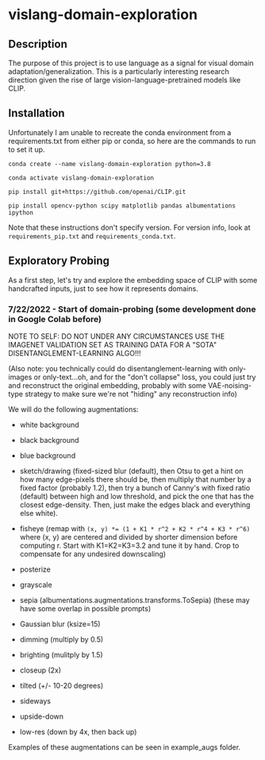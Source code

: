 # vislang-domain-exploration

## Description

The purpose of this project is to use language as a signal for visual domain adaptation/generalization. This is a particularly interesting research direction given the rise of large vision-language-pretrained models like CLIP.

## Installation

Unfortunately I am unable to recreate the conda environment from a requirements.txt from either pip or conda, so here are the commands to run to set it up. 


`conda create --name vislang-domain-exploration python=3.8`

`conda activate vislang-domain-exploration`

`pip install git+https://github.com/openai/CLIP.git`

`pip install opencv-python scipy matplotlib pandas albumentations ipython`


Note that these instructions don't specify version. For version info, look at `requirements_pip.txt` and `requirements_conda.txt`.

## Exploratory Probing

As a first step, let's try and explore the embedding space of CLIP with some handcrafted inputs, just to see how it represents domains.

### 7/22/2022 - Start of domain-probing (some development done in Google Colab before)

NOTE TO SELF: DO NOT UNDER ANY CIRCUMSTANCES USE THE IMAGENET VALIDATION SET AS TRAINING DATA FOR A "SOTA" DISENTANGLEMENT-LEARNING ALGO!!!

(Also note: you technically could do disentanglement-learning with only-images or only-text...oh, and for the "don't collapse" loss, you could just try and reconstruct the original embedding, probably with some VAE-noising-type strategy to make sure we're not "hiding" any reconstruction info)

We will do the following augmentations:

* white background

* black background

* blue background

* sketch/drawing (fixed-sized blur (default), then Otsu to get a hint on how many edge-pixels there should be, then multiply that number by a fixed factor (probably 1.2), then try a bunch of Canny's with fixed ratio (default) between high and low threshold, and pick the one that has the closest edge-density. Then, just make the edges black and everything else white).

* fisheye (remap with `(x, y) *= (1 + K1 * r^2 + K2 * r^4 + K3 * r^6)` where (x, y) are centered and divided by shorter dimension before computing r. Start with K1=K2=K3=3.2 and tune it by hand. Crop to compensate for any undesired downscaling)

* posterize

* grayscale

* sepia (albumentations.augmentations.transforms.ToSepia) (these may have some overlap in possible prompts)

* Gaussian blur (ksize=15)

* dimming (multiply by 0.5)

* brighting (mulitply by 1.5)

* closeup (2x)

* tilted (+/- 10-20 degrees)

* sideways

* upside-down

* low-res (down by 4x, then back up)

Examples of these augmentations can be seen in example_augs folder.
